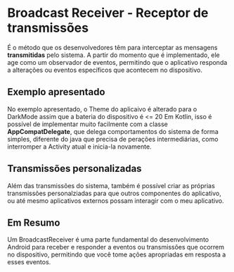 # Broadcast Receiver - Receptor de transmissões
É o método que os desenvolvedores têm para interceptar as mensagens **transmitidas** pelo sistema.
A partir do momento que é implementado, ele age como um observador de eventos,
permitindo que o aplicativo responda a alterações ou eventos específicos que acontecem no dispositivo.

## Exemplo apresentado
No exemplo apresentado, o Theme do aplicaivo é alterado para o DarkMode assim que a bateria do dispositivo é <= 20
Em Kotlin, isso é possível de implementar muito facilmente com a classe **AppCompatDelegate**, que delega comportamentos do sistema de forma simples,
diferente do java que precisa de perações intermediárias, como interromper a Activity atual e inicia-la novamente.

## Transmissões personalizadas
Além das transmissões do sistema, também é possível criar as próprias transmissões personalziadas para que outros componentes do aplicativo,
ou até mesmo aplicativos externos possam interagir com o meu aplicativo.

## Em Resumo
Um BroadcastReceiver é uma parte fundamental do desenvolvimento Android para receber e responder a eventos ou transmissões que ocorrem no 
dispositivo, permitindo que você tome ações apropriadas em resposta a esses eventos.